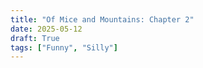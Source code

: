 ```yaml
---
title: "Of Mice and Mountains: Chapter 2"
date: 2025-05-12
draft: True
tags: ["Funny", "Silly"]
---
```

